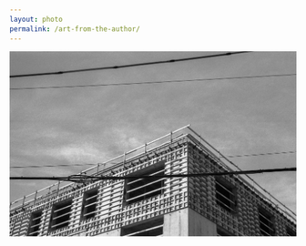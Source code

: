 ```yaml
---
layout: photo
permalink: /art-from-the-author/
---
```


<div class="author-art">
    <img alt="Film" title="Film"
         src="/images/Liz-10Film.jpg" />
</div>
